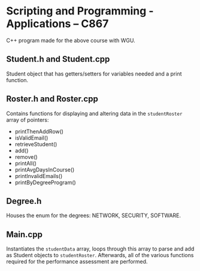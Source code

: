 # Scripting and Programming - Applications – C867
C++ program made for the above course with WGU.

## Student.h and Student.cpp
Student object that has getters/setters for variables needed and a print function.

## Roster.h and Roster.cpp
Contains functions for displaying and altering data in the `studentRoster` array of pointers:
- printThenAddRow()
- isValidEmail()
- retrieveStudent()
- add()
- remove()
- printAll()
- printAvgDaysInCourse()
- printInvalidEmails()
- printByDegreeProgram()

## Degree.h
Houses the enum for the degrees: NETWORK, SECURITY, SOFTWARE.

## Main.cpp
Instantiates the `studentData` array, loops through this array to parse and add as Student objects to `studentRoster`. Afterwards, all of the various functions required for the performance assessment are performed.
